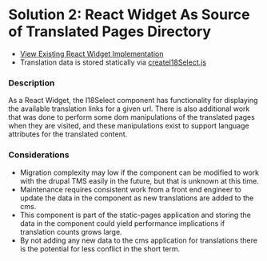 # Solution 2: React Widget As Source of Translated Pages Directory

* [View Existing React Widget Implementation](https://github.com/department-of-veterans-affairs/vets-website/tree/master/src/applications/static-pages/i18Select)
* Translation data is stored statically via [createI18Select.js](https://github.com/department-of-veterans-affairs/vets-website/blob/master/src/applications/static-pages/i18Select/createI18Select.js)

### Description

As a React Widget, the I18Select component has functionality for displaying the available translation links for a given url. There is also additional work that was done to perform some dom manipulations of the translated pages when they are visited, and these manipulations exist to support language attributes for the translated content.

### Considerations

* Migration complexity may low if the component can be modified to work with the drupal TMS easily in the future, but that is unknown at this time.
* Maintenance requires consistent work from a front end engineer to update the data in the component as new translations are added to the cms.
* This component is part of the static-pages application and storing the data in the component could yield performance implications if translation counts grows large.
* By not adding any new data to the cms application for translations there is the potential for less conflict in the short term.
